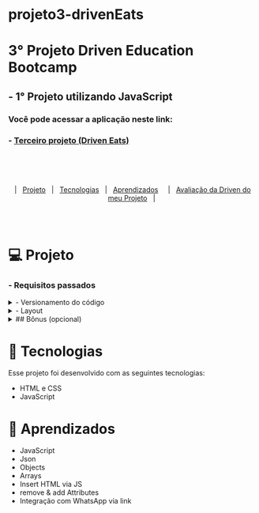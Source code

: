 # projeto3-drivenEats
# 3° Projeto Driven Education Bootcamp
## - 1° Projeto utilizando JavaScript
### Você pode acessar a aplicação neste link:
  ### - <a href="https://filipetenedini.github.io/P3-DrivenEats/">Terceiro projeto (Driven Eats)</a>
<br><br><br>
<p align="center">
  |&nbsp;&nbsp;&nbsp<a href="#Projeto">Projeto</a>&nbsp;&nbsp;
  |&nbsp;&nbsp;&nbsp<a href="#Tecnologias">Tecnologias</a>&nbsp;&nbsp;
  |&nbsp;&nbsp;&nbsp<a href="#Aprendizados">Aprendizados</a>&nbsp;&nbsp;&nbsp;&nbsp;
  |&nbsp;&nbsp;&nbsp<a href="#avaliacao">Avaliação da Driven do meu Projeto</a>&nbsp;&nbsp;&nbsp;|&nbsp;
</p>
<br><br>
<h1 id="Projeto"> 💻 Projeto</h1>



<h3>- Requisitos passados </h3>

<details>
<summary>    
- Versionamento do código  
</summary>
  
    - [ ]  Versionamento usando Git é obrigatório, crie um **repositório público** no seu perfil do GitHub.
    - [ ]  Faça *commits* a cada funcionalidade implementada.
  
 </details>
 
<details>
<summary>    
- Layout
</summary>

    - [ ]  Aplicar layout para *mobile*, seguindo o Figma fornecido (não é necessário implementar um *layout* para *desktop*).
    - [ ]  O topo e o botão de fechar pedido devem ter posicionamento fixo e não rolar com a barra de rolagem.
    - [ ]  Você pode usar imagens e textos aleatórios para ilustrar a página, porém varie o preço em cada item da mesma categoria.
    - [ ]  As fontes utilizadas são: [Righteous](https://fonts.google.com/specimen/Righteous) (nome do restaurante e títulos das categorias) e [Roboto](https://fonts.google.com/specimen/Roboto) (demais textos).
    - [ ]  Para fazer as sombras presentes em alguns elementos, pesquise sobre como aplicar sombras em CSS e brinque com os valores até ficar parecido com as imagens do *layout*.
    - [ ]  Para fazer os produtos rolarem horizontalmente, utilize `overflow-x: scroll`. No modo desktop um *scroll* é exibido, mas no modo celular não.
- Seleção de itens
    - [ ]  Ao clicar sobre um item, ele deve ser marcado como selecionado.
    - [ ]  Ao clicar em um item, caso já exista um item selecionado na mesma categoria, este deve ser desmarcado e o novo item clicado deve ser o novo selecionado.
    - [ ]  Ao clicar em um item já marcado, não é necessário desmarcá-lo.
- Botão de finalizar pedido
    - [ ]  Por padrão, o botão de finalizar pedido deve vir desabilitado. Ao clicar no botão nesse estado, nada deve acontecer.
        - Além de alterar o estilo, use o atributo **disabled** no HTML da tag button.
    - [ ]  Quando o usuário tiver selecionado os itens das três categorias, o botão deve mudar para o estado de habilitado.
- Envio do pedido
    - [ ]  Ao finalizar o pedido, o usuário deverá ser encaminhado para o WhatsApp Web, em conversa com o contato do restaurante, já com uma mensagem padrão preenchida.
    - [ ]  Essa mensagem deverá seguir este formato, o padrão abaixo:
        
        ```
        Olá, gostaria de fazer o pedido:
        - Prato: Frango Yin Yang
        - Bebida: Coquinha Gelada
        - Sobremesa: Pudim
        Total: R$ 27,70
        ```
 </details>  

<details>
<summary>    
## Bônus (opcional)
</summary>


- Peça o nome e endereço
    - Ao clicar em "Fechar pedido", lance dois `prompt` para o usuário solicitando seu **nome** e **endereço**. Essas informações devem então serem adicionadas na mensagem final que é enviada por WhatsApp nesse **formato** (igualzinho, sem nenhum caractere a mais):
        
        ```
        Olá, gostaria de fazer o pedido:
        - Prato: Frango Yin Yang
        - Bebida: Coquinha Gelada
        - Sobremesa: Pudim
        Total: R$ 27,70
        
        Nome: Fulano
        Endereço: Rua...
        ```
        
- Confirme os dados antes de finalizar o pedido
    - Ao clicar em "Fechar pedido", em vez de ir para o WhatsApp direto, primeiro revise a compra seguindo a tela bônus disponível no Figma.
</details>

<h1 id="Tecnologias">🚀 Tecnologias</h1>

Esse projeto foi desenvolvido com as seguintes tecnologias:

- HTML e CSS
- JavaScript


<h1 id="Aprendizados">🧠 Aprendizados</h1>

- JavaScript
- Json
- Objects
- Arrays
- Insert HTML via JS
- remove & add Attributes
- Integração com WhatsApp via link

